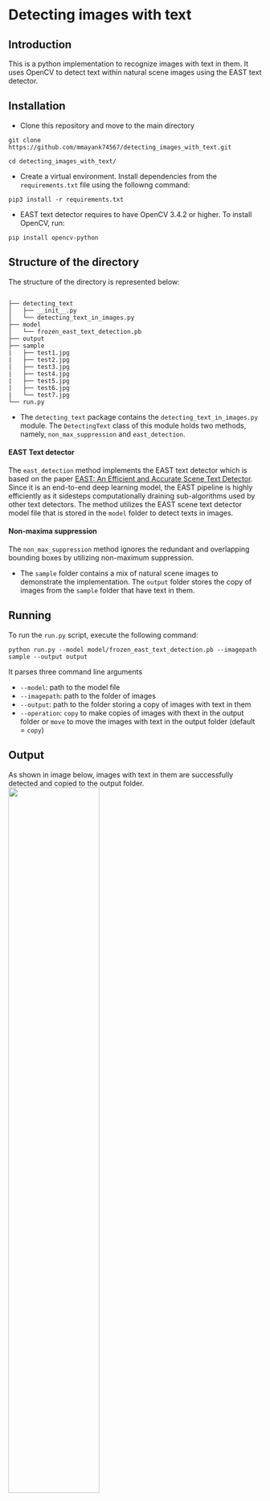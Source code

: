 # Detecting images with text

## Introduction
This is a python implementation to recognize images with text in them. It uses OpenCV to detect text within natural scene images using the EAST text detector.

## Installation

* Clone this repository and move to the main directory
```
git clone https://github.com/mmayank74567/detecting_images_with_text.git

cd detecting_images_with_text/
```
* Create a virtual environment. Install dependencies from the `requirements.txt` file using the followng command:
```
pip3 install -r requirements.txt
```
* EAST text detector requires to have OpenCV 3.4.2 or higher. To install OpenCV, run:
```
pip install opencv-python
```
## Structure of the directory
The structure of the directory is represented below:
```shell

├── detecting_text
│   ├── __init__.py
│   └── detecting_text_in_images.py
├── model
│   └── frozen_east_text_detection.pb
├── output
├── sample
|   ├── test1.jpg
|   ├── test2.jpg
|   ├── test3.jpg
|   ├── test4.jpg
|   ├── test5.jpg
|   ├── test6.jpg
|   └── test7.jpg
└── run.py

```
* The `detecting_text` package contains the `detecting_text_in_images.py` module. The `DetectingText` class of this module holds two methods, namely, `non_max_suppression` and `east_detection`.
#### EAST Text detector
The `east_detection` method implements the EAST text detector which is based on the paper [EAST: An Efficient and Accurate Scene Text Detector](https://arxiv.org/abs/1704.03155). Since it is an end-to-end deep learning model, the EAST pipeline is highly efficiently as it sidesteps computationally draining sub-algorithms used by other text detectors. The method utilizes the EAST scene text detector model file that is stored in the `model` folder to detect texts in images.
#### Non-maxima suppression
The `non_max_suppression` method ignores the redundant and overlapping bounding boxes by utilizing non-maximum suppression. 


* The `sample` folder contains a mix of natural scene images to demonstrate the implementation. The `output` folder stores the copy of images from the `sample` folder that have text in them.

## Running
To run the `run.py` script, execute the following command:
```
python run.py --model model/frozen_east_text_detection.pb --imagepath sample --output output
```
It parses three command line arguments
* `--model`: path to the model file
* `--imagepath`: path to the folder of images
* `--output`: path to the folder storing a copy of images with text in them
* `--operation`: `copy` to make copies of images with thext in the output folder or `move` to move the images with text in the output folder (default = `copy`)
## Output
As shown in image below, images with text in them are successfully detected and copied to the output folder.
<img src = "https://user-images.githubusercontent.com/30223211/119827306-9bdbef80-bf16-11eb-9c3d-8848f7ef79c9.png" width = 60%, height = 60%>

